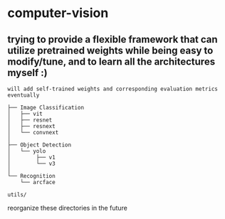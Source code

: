 # computer-vision 

## trying to provide a flexible framework that can utilize pretrained weights while being easy to modify/tune, and to learn all the architectures myself :)

```will add self-trained weights and corresponding evaluation metrics eventually```

```
├── Image Classification
│   ├── vit
│   ├── resnet
│   ├── resnext
│   └── convnext
│
├── Object Detection               
│   └── yolo   
│        ├── v1
│        └── v3
│
└── Recognition
    └── arcface
    
utils/
```

reorganize these directories in the future
